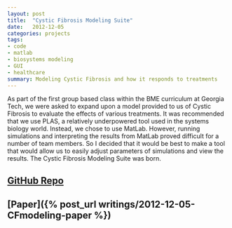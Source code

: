 ```yaml
---
layout: post
title:  "Cystic Fibrosis Modeling Suite"
date:   2012-12-05
categories: projects
tags:
- code
- matlab
- biosystems modeling
- GUI
- healthcare
summary: Modeling Cystic Fibrosis and how it responds to treatments
---
```

As part of the first group based class within the BME curriculum at Georgia Tech, we were asked to expand upon a model provided to us of Cystic Fibrosis to evaluate the effects of various treatments. It was recommended that we use PLAS, a relatively underpowered tool used in the systems biology world. Instead, we chose to use MatLab. However, running simulations and interpreting the results from MatLab proved difficult for a number of team members. So I decided that it would be best to make a tool that would allow us to easily adjust parameters of simulations and view the results. The Cystic Fibrosis Modeling Suite was born.

## [GitHub Repo](https://github.com/mjsobrep/CysticFibrosisModelingSuite)

## [Paper]({% post_url writings/2012-12-05-CFmodeling-paper %})
